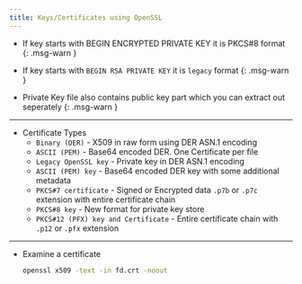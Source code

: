 ```yaml
---
title: Keys/Certificates using OpenSSL
---
```



- If key starts with BEGIN ENCRYPTED PRIVATE KEY it is PKCS#8 format
  {: .msg-warn }

- If key starts with `BEGIN RSA PRIVATE KEY` it is `legacy` format
  {: .msg-warn }

- Private Key file also contains public key part which you can extract out seperately
  {: .msg-warn }

---
- Certificate Types
    - `Binary (DER)` - X509 in raw form using DER ASN.1 encoding
    - `ASCII (PEM)` - Base64 encoded DER. One Certificate per file
    - `Legacy OpenSSL key` - Private key in DER ASN.1 encoding
    - `ASCII (PEM) key` - Base64 encoded DER key with some additional metadata
    - `PKCS#7 certificate` - Signed or Encrypted data `.p7b` or `.p7c` extension with entire certificate chain
    - `PKCS#8 key` - New format for private key store
    - `PKCS#12 (PFX) key and Certificate` - Entire certificate chain with `.p12` or `.pfx` extension

---

- Examine a certificate
  ```bash
  openssl x509 -text -in fd.crt -noout
  ```

